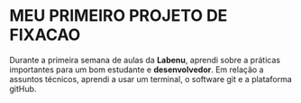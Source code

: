 # MEU PRIMEIRO PROJETO DE FIXACAO 

Durante a primeira semana de aulas da **Labenu**, aprendi sobre a práticas importantes para um bom estudante e **desenvolvedor**. Em relação a assuntos técnicos, aprendi a usar um terminal, o software git e a plataforma gitHub. 